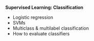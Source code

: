 **Supervised Learning: Classification**  

* Logistic regression
* SVMs
* Multiclass & multilabel classification
* How to evaluate classifiers
